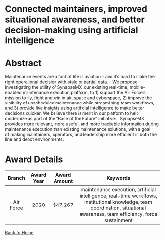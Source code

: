 
Connected maintainers, improved situational awareness, and better decision-making using artificial intelligence
===============================================================================================================

# Abstract


Maintenance events are a fact of life in aviation - and it’s hard to make the right operational decision with stale or partial data.    We propose investigating the utility of SynapseMX, our existing real-time, mobile-enabled maintenance execution platform, to 1) support the Air Force’s mission to fly, fight and win in air, space and cyberspace, 2) improve the visibility of unscheduled maintenance while streamlining team workflows, and 3) provide live insights using artificial intelligence to make better decisions quicker. We believe there is merit in our platform to help modernize as part of the “Base of the Future” initiative.   SynapseMX provides more relevant, more useful, and more trackable information during maintenance execution than existing maintenance solutions, with a goal of making maintainers, operators, and leadership more efficient in both the line and depot environments.  

# Award Details

|Branch|Award Year|Award Amount|Keywords|
| :---: | :---: | :---: | :---: |
|Air Force|2020|$47,267|maintenance execution, artificial intelligence, real-time workflows, institutional knowledge, team coordination, situational awareness, team efficiency, force sustainment|
  
  


[Back to Home](https://github.com/chrischow/dod_sbir_awards/DJ/#1727)